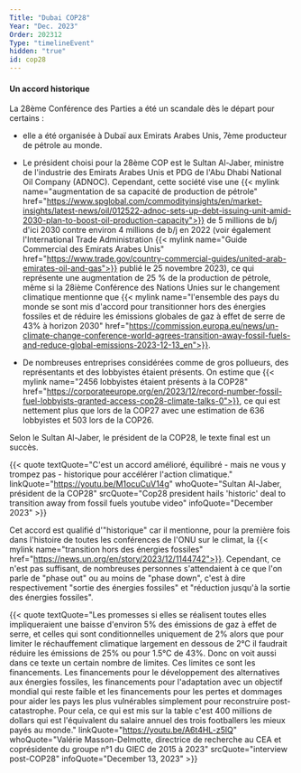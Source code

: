 ```yaml
---
Title: "Dubai COP28"
Year: "Dec. 2023"
Order: 202312
Type: "timelineEvent"
hidden: "true"
id: cop28
---
```


#### Un accord historique

La 28ème Conférence des Parties a été un scandale dès le départ pour certains :

- elle a été organisée à Dubaï aux Emirats Arabes Unis, 7ème producteur de pétrole au monde.

- Le président choisi pour la 28ème COP est le Sultan Al-Jaber, ministre de l'industrie des Emirats Arabes Unis et PDG de l'Abu Dhabi National Oil Company (ADNOC). Cependant, cette société vise une {{< mylink name="augmentation de sa capacité de production de pétrole" href="https://www.spglobal.com/commodityinsights/en/market-insights/latest-news/oil/012522-adnoc-sets-up-debt-issuing-unit-amid-2030-plan-to-boost-oil-production-capacity">}} de 5 millions de b/j d'ici 2030 contre environ 4 millions de b/j en 2022 (voir également l'International Trade Administration {{< mylink name="Guide Commercial des Emirats Arabes Unis" href="https://www.trade.gov/country-commercial-guides/united-arab-emirates-oil-and-gas">}} publié le 25 novembre 2023), ce qui représente une augmentation de 25 % de la production de pétrole, même si la 28ième Conférence des Nations Unies sur le changement climatique mentionne que {{< mylink name="l'ensemble des pays du monde se sont mis d'accord pour transitionner hors des énergies fossiles et de réduire les émissions globales de gaz à effet de serre de 43% à horizon 2030" href="https://commission.europa.eu/news/un-climate-change-conference-world-agrees-transition-away-fossil-fuels-and-reduce-global-emissions-2023-12-13_en">}}.

- De nombreuses entreprises considérées comme de gros pollueurs, des représentants et des lobbyistes étaient présents. On estime que {{< mylink name="2456 lobbyistes étaient présents à la COP28" href="https://corporateeurope.org/en/2023/12/record-number-fossil-fuel-lobbyists-granted-access-cop28-climate-talks-0">}}, ce qui est nettement plus que lors de la COP27 avec une estimation de 636 lobbyistes et 503 lors de la COP26.

Selon le Sultan Al-Jaber, le président de la COP28, le texte final est un succès.

{{< quote textQuote="C'est un accord amélioré, équilibré - mais ne vous y trompez pas - historique pour accélérer l'action climatique." linkQuote="https://youtu.be/M1ocuCuV14g" whoQuote="Sultan Al-Jaber, président de la COP28" srcQuote="Cop28 president hails 'historic' deal to transition away from fossil fuels youtube video" infoQuote="December 2023" >}}

Cet accord est qualifié d'"historique" car il mentionne, pour la première fois dans l'histoire de toutes les conférences de l'ONU sur le climat, la {{< mylink name="transition hors des énergies fossiles" href="https://news.un.org/en/story/2023/12/1144742">}}. Cependant, ce n'est pas suffisant, de nombreuses personnes s'attendaient à ce que l'on parle de "phase out" ou au moins de "phase down", c'est à dire respectivement "sortie des énergies fossiles" et "réduction jusqu'à la sortie des énergies fossiles".

{{< quote textQuote="Les promesses si elles se réalisent toutes elles impliqueraient une baisse d'environ 5% des émissions de gaz à effet de serre, et celles qui sont conditionnelles uniquement de 2% alors que pour limiter le réchauffement climatique largement en dessous de 2°C il faudrait réduire les émissions de 25% ou pour 1.5°C de 43%. Donc on voit aussi dans ce texte un certain nombre de limites. Ces limites ce sont les financements. Les financements pour le développement des alternatives aux énergies fossiles, les financements pour l'adaptation avec un objectif mondial qui reste faible et les financements pour les pertes et dommages pour aider les pays les plus vulnérables simplement pour reconstruire post-catastrophe. Pour cela, ce qui est mis sur la table c'est 400 millions de dollars qui est l'équivalent du salaire annuel des trois footballers les mieux payés au monde." linkQuote="https://youtu.be/A6t4HL-z5lQ" whoQuote="Valérie Masson-Delmotte, directrice de recherche au CEA et coprésidente du groupe n°1 du GIEC de 2015 à 2023" srcQuote="interview post-COP28" infoQuote="December 13, 2023" >}}








